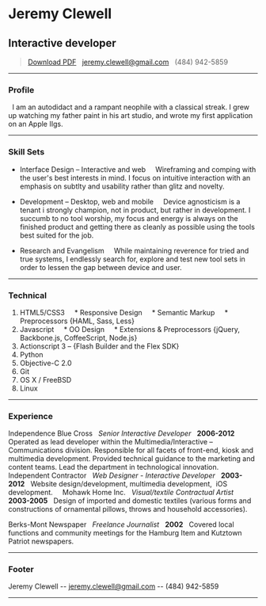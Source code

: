 # Jeremy Clewell
## Interactive developer

 > [Download PDF](resume.pdf)  
 > [jeremy.clewell@gmail.com](jeremy.clewell@gmail.com)  
 > (484) 942-5859

------

### Profile 

  I am an autodidact and a rampant neophile with a classical streak. I grew up watching my father paint in his art studio, and wrote my first application on an Apple IIgs. 

------

### Skill Sets 

* Interface Design – Interactive and web  
  Wireframing and comping with the user's best interests in mind. I focus on intuitive interaction with an emphasis on subtlty and usability rather than glitz and novelty. 

* Development – Desktop, web and mobile  
  Device agnosticism is a tenant i strongly champion, not in product, but rather in development. I succumb to no tool worship, my focus and energy is always on the finished product and getting there as cleanly as possible using the tools best suited for the job. 

* Research and Evangelism  
  While maintaining reverence for tried and true systems, I endlessly search for, explore and test new tool sets in order to lessen the gap between device and user. 

-------

### Technical 

1. HTML5/CSS3
    * Responsive Design
    * Semantic Markup
    * Preprocessors {HAML, Sass, Less}
3. Javascript
    * OO Design
    * Extensions & Preprocessors {jQuery, Backbone.js, CoffeeScript, Node.js}
5. Actionscript 3 – {Flash Builder and the Flex SDK}
7. Python
8. Objective-C 2.0
9. Git
10. OS X / FreeBSD
12. Linux

------

### Experience

Independence Blue Cross  
*Senior Interactive Developer*  
__2006-2012__  
Operated as lead developer within the Multimedia/Interactive – Communications division. Responsible for all facets of front-end, kiosk and multimedia development. Provided technical guidance to the marketing and content teams. Lead the department in technological innovation.  
  
Independent Contractor  
*Web Designer - Interactive Developer*  
__2003-2012__  
Website design/development, multimedia development,  iOS development. 
  
Mohawk Home Inc.  
*Visual/textile Contractual Artist*  
__2003-2005__  
Design of imported and domestic textiles (various forms and constructions of ornamental pillows, throws and household accessories).

Berks-Mont Newspaper  
*Freelance Journalist*  
__2002__  
Covered local functions and community meetings for the Hamburg Item and Kutztown Patriot newspapers.

------

### Footer 

Jeremy Clewell -- [jeremy.clewell@gmail.com](jeremy.clewell@gmail.com) -- (484) 942-5859

------
